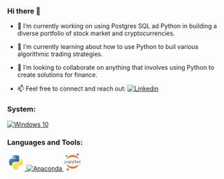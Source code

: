 ### Hi there 👋

- 🔭 I’m currently working on using Postgres SQL ad Python in building a diverse portfolio of stock market and cryptocurrencies.   

- 🌱 I’m currently learning about how to use Python to buil various algorithmic trading strategies.  

- 👯 I’m looking to collaborate on anything that involves using Python to create solutions for finance.   

- 📫 Feel free to connect and reach out: [![Linkedin](https://img.shields.io/badge/-LinkedIn-blue?style=flat&logo=Linkedin&logoColor=white)](http://www.linkedin.com/in/irinamariamocan)


<h3 align="left">System:</h3>
<p align="left"> 
    <a href="https://www.microsoft.com/en-us/windows/get-windows-10" target="_blank"> <img src="https://www.pngkit.com/png/detail/19-194579_upgrade-gobierno-open-business-logo-windows-10-home.png" alt="Windows 10" width="60" height="60"/> </a>
</p>


<h3 align="left">Languages and Tools:</h3>
<p align="left"> 
    <a href="https://www.python.org" target="_blank"> <img src="https://raw.githubusercontent.com/devicons/devicon/master/icons/python/python-original.svg" alt="python" width="40" height="40"/> </a> 
    <a href="https://anaconda.org/" target="_blank"> <img src="https://www.clipartkey.com/mpngs/m/227-2271689_transparent-anaconda-logo-png.png" alt="Anaconda" width="40" height="40"/> </a> 
    <a href="https://jupyter.org/" target="_blank"> <img src="https://raw.githubusercontent.com/devicons/devicon/master/icons/jupyter/jupyter-original-wordmark.svg" alt="Jupyter Notebook" width="40" height="40"/> </a> 
</p>



<!--
**IrinaMaria/IrinaMaria** is a ✨ _special_ ✨ repository because its `README.md` (this file) appears on your GitHub profile.

Here are some ideas to get you started:




- 🤔 I’m looking for help with ...
- 💬 Ask me about ...
- 😄 Pronouns: ...
- ⚡ Fun fact: ...
-->
